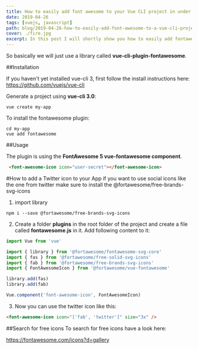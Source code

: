 ```yaml
---
title: How to easily add font awesome to your Vue CLI project in under 2 min.
date: 2019-04-26
tags: [vuejs, javascript]
path: blog/2019-04-26-how-to-easily-add-font-awesome-to-a-vue-cli-project-under-2-min
cover: ./fire.jpg
excerpt: In this post I will shortly show you how to easily add fontawesome to your Vue Cli project.
---
```


So basically we will just use a library called **vue-cli-plugin-fontawesome**.

##Installation
                                  
If you haven't yet installed vue-cli 3, first follow the install instructions here: https://github.com/vuejs/vue-cli

Generate a project using **vue-cli 3.0**:

```none
vue create my-app
```

To install the fontawesome plugin:

```none
cd my-app
vue add fontawesome
```

##Usage

The plugin is using the **FontAwesome 5 vue-fontawesome component**.


```html
 <font-awesome-icon icon="user-secret"></font-awesome-icon>
```

#How to add a Twitter icon to your App
if you want to use social icons like the one from twitter make sure to install the @fortawesome/free-brands-svg-icons

1. import library
 
 ```none
 npm i --save @fortawesome/free-brands-svg-icons
 ```
 
2. Create a folder **plugins** in the root folder of the project and create a file called **fontawesome.js** in it. Add following content to it:
 
```javascript
import Vue from 'vue'

import { library } from '@fortawesome/fontawesome-svg-core'
import { fas } from '@fortawesome/free-solid-svg-icons'
import { fab } from '@fortawesome/free-brands-svg-icons'
import { FontAwesomeIcon } from '@fortawesome/vue-fontawesome'

library.add(fas)
library.add(fab)

Vue.component('font-awesome-icon', FontAwesomeIcon)
```

3. Now you can use the twitter icon like this:

```html
<font-awesome-icon icon="['fab', 'twitter']" size="3x" />
```

##Search for free icons
To search for free icons have a look here:

https://fontawesome.com/icons?d=gallery


